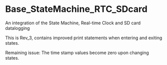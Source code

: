 # Base_StateMachine_RTC_SDcard
An integration of the State Machine, Real-time Clock and SD card datalogging

This is Rev_3, contains improved print statements when entering and exiting states. 

Remaining issue: The time stamp values become zero upon changing states. 
